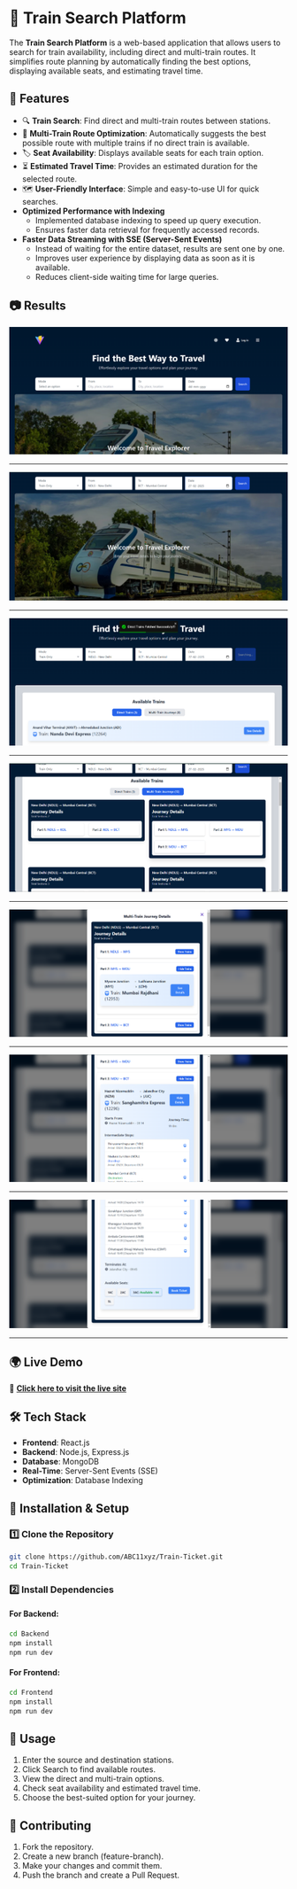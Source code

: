 # 🚆 Train Search Platform

The **Train Search Platform** is a web-based application that allows users to search for train availability, including direct and multi-train routes. It simplifies route planning by automatically finding the best options, displaying available seats, and estimating travel time.






## 🌟 Features

- 🔍 **Train Search**: Find direct and multi-train routes between stations.
- 🔄 **Multi-Train Route Optimization**: Automatically suggests the best possible route with multiple trains if no direct train is available.
- 🏷 **Seat Availability**: Displays available seats for each train option.
- ⏳ **Estimated Travel Time**: Provides an estimated duration for the selected route.
- 🗺 **User-Friendly Interface**: Simple and easy-to-use UI for quick searches.
- **Optimized Performance with Indexing**  
  - Implemented database indexing to speed up query execution.  
  - Ensures faster data retrieval for frequently accessed records.  
- **Faster Data Streaming with SSE (Server-Sent Events)**  
  - Instead of waiting for the entire dataset, results are sent one by one.  
  - Improves user experience by displaying data as soon as it is available.  
  - Reduces client-side waiting time for large queries.  



## 📷 Results

![Results](Results/A.png)

---

![Results](Results/B.png)

---

![Results](Results/C.png)

---

![Results](Results/D.png)

---

![Results](Results/E.png)

---

![Results](Results/F.png)

---

![Results](Results/G.png)


---


## 🌍 Live Demo  
🚀 **[Click here to visit the live site](https://train-ticket-rvn.vercel.app/)**



## 🛠 Tech Stack

- **Frontend**: React.js 
- **Backend**: Node.js, Express.js
- **Database**: MongoDB 
- **Real-Time**: Server-Sent Events (SSE) 
- **Optimization**: Database Indexing



## 🚀 Installation & Setup

### 1️⃣ Clone the Repository
```sh
git clone https://github.com/ABC11xyz/Train-Ticket.git
cd Train-Ticket
```  

### 2️⃣ Install Dependencies
 

#### For Backend:
```sh
cd Backend
npm install
npm run dev
``` 

#### For Frontend:
```sh
cd Frontend
npm install
npm run dev
```


## 📌 Usage
1. Enter the source and destination stations.
2. Click Search to find available routes.
3. View the direct and multi-train options.
4. Check seat availability and estimated travel time.
5. Choose the best-suited option for your journey.



## 🤝 Contributing
1. Fork the repository.
2. Create a new branch (feature-branch).
3. Make your changes and commit them.
4. Push the branch and create a Pull Request.




